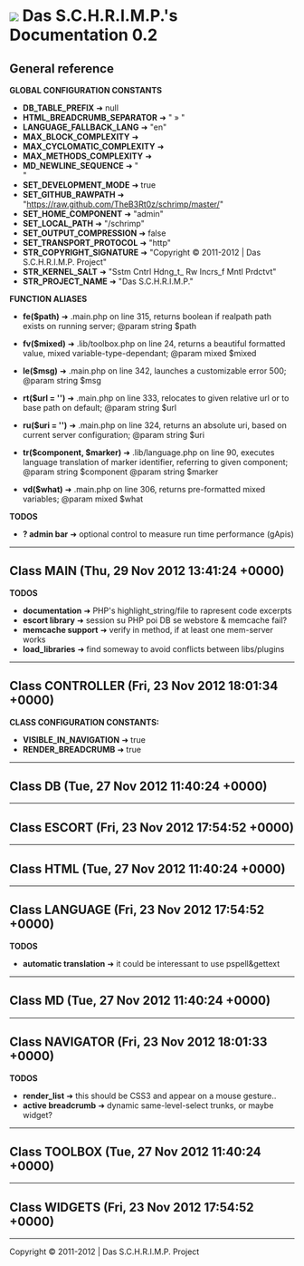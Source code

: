 ![](https://raw.github.com/TheB3Rt0z/schrimp/master/.inc/img/schrimp_favicon_md.ico "") Das S.C.H.R.I.M.P.'s Documentation 0.2  
==============================================================================================================================  
  
  
  
General reference  
-----------------  
  
  
**GLOBAL CONFIGURATION CONSTANTS**  
  
- **DB_TABLE_PREFIX** &#10140; null
- **HTML_BREADCRUMB_SEPARATOR** &#10140; " &raquo; "
- **LANGUAGE_FALLBACK_LANG** &#10140; "en"
- **MAX_BLOCK_COMPLEXITY** &#10140; 
- **MAX_CYCLOMATIC_COMPLEXITY** &#10140; 
- **MAX_METHODS_COMPLEXITY** &#10140; 
- **MD_NEWLINE_SEQUENCE** &#10140; "  
"
- **SET_DEVELOPMENT_MODE** &#10140; true
- **SET_GITHUB_RAWPATH** &#10140; "https://raw.github.com/TheB3Rt0z/schrimp/master/"
- **SET_HOME_COMPONENT** &#10140; "admin"
- **SET_LOCAL_PATH** &#10140; "/schrimp"
- **SET_OUTPUT_COMPRESSION** &#10140; false
- **SET_TRANSPORT_PROTOCOL** &#10140; "http"
- **STR_COPYRIGHT_SIGNATURE** &#10140; "Copyright © 2011-2012 | Das S.C.H.R.I.M.P. Project"
- **STR_KERNEL_SALT** &#10140; "Sstm Cntrl Hdng_t_ Rw Incrs_f Mntl Prdctvt"
- **STR_PROJECT_NAME** &#10140; "Das S.C.H.R.I.M.P."
  
**FUNCTION ALIASES**  
  
- **fe($path)** &#10140; .main.php on line 315,
  returns boolean if realpath path exists on running server;
  @param string $path

- **fv($mixed)** &#10140; .lib/toolbox.php on line 24,
  returns a beautiful formatted value, mixed variable-type-dependant;
  @param mixed $mixed

- **le($msg)** &#10140; .main.php on line 342,
  launches a customizable error 500;
  @param string $msg

- **rt($url = '')** &#10140; .main.php on line 333,
  relocates to given relative url or to base path on default;
  @param string $url

- **ru($uri = '')** &#10140; .main.php on line 324,
  returns an absolute uri, based on current server configuration;
  @param string $uri

- **tr($component, $marker)** &#10140; .lib/language.php on line 90,
  executes language translation of marker identifier, referring to given component;
  @param string $component
  @param string $marker

- **vd($what)** &#10140; .main.php on line 306,
  returns pre-formatted mixed variables;
  @param mixed $what

  
**TODOS**  
  
- **? admin bar** &#10140; optional control to measure run time performance (gApis)
  
  
***  
  
Class MAIN (Thu, 29 Nov 2012 13:41:24 +0000)  
--------------------------------------------  
  
  
**TODOS**  
  
- **documentation** &#10140; PHP's highlight_string/file to rapresent code excerpts
- **escort library** &#10140; session su PHP poi DB se webstore & memcache fail?
- **memcache support** &#10140; verify in method, if at least one mem-server works
- **load_libraries** &#10140; find someway to avoid conflicts between libs/plugins
  
***  
  
Class CONTROLLER (Fri, 23 Nov 2012 18:01:34 +0000)  
--------------------------------------------------  
  
  
**CLASS CONFIGURATION CONSTANTS:**  
  
- **VISIBLE_IN_NAVIGATION** &#10140; true
- **RENDER_BREADCRUMB** &#10140; true
  
***  
  
Class DB (Tue, 27 Nov 2012 11:40:24 +0000)  
------------------------------------------  
  
  
  
***  
  
Class ESCORT (Fri, 23 Nov 2012 17:54:52 +0000)  
----------------------------------------------  
  
  
  
***  
  
Class HTML (Tue, 27 Nov 2012 11:40:24 +0000)  
--------------------------------------------  
  
  
  
***  
  
Class LANGUAGE (Fri, 23 Nov 2012 17:54:52 +0000)  
------------------------------------------------  
  
  
**TODOS**  
  
- **automatic translation** &#10140; it could be interessant to use pspell&gettext
  
***  
  
Class MD (Tue, 27 Nov 2012 11:40:24 +0000)  
------------------------------------------  
  
  
  
***  
  
Class NAVIGATOR (Fri, 23 Nov 2012 18:01:33 +0000)  
-------------------------------------------------  
  
  
**TODOS**  
  
- **render_list** &#10140; this should be CSS3 and appear on a mouse gesture..
- **active breadcrumb** &#10140; dynamic same-level-select trunks, or maybe widget?
  
***  
  
Class TOOLBOX (Tue, 27 Nov 2012 11:40:24 +0000)  
-----------------------------------------------  
  
  
  
***  
  
Class WIDGETS (Fri, 23 Nov 2012 17:54:52 +0000)  
-----------------------------------------------  
  
  
  
***  
  




Copyright © 2011-2012 | Das S.C.H.R.I.M.P. Project  
